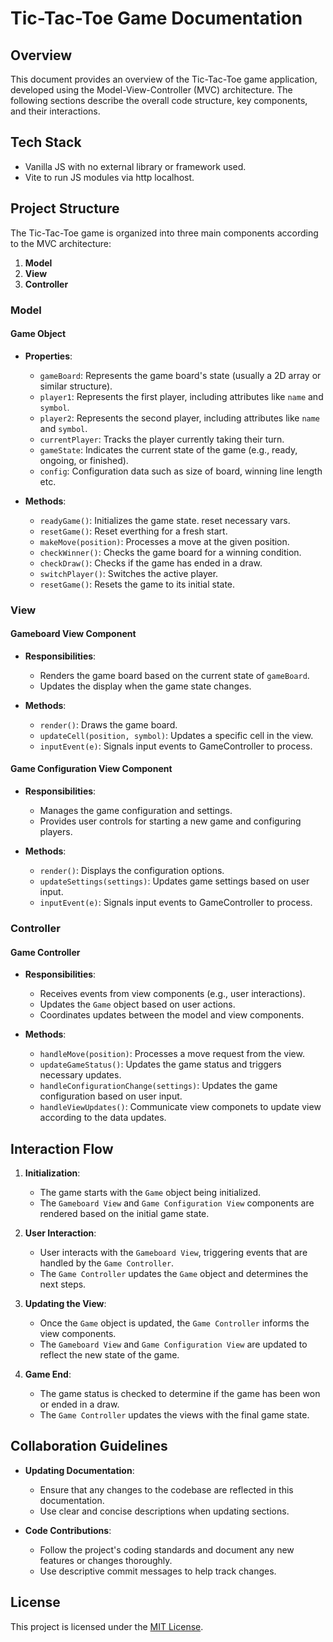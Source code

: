 # Tic-Tac-Toe Game Documentation

## Overview

This document provides an overview of the Tic-Tac-Toe game application, developed using the Model-View-Controller (MVC) architecture. The following sections describe the overall code structure, key components, and their interactions.

## Tech Stack

- Vanilla JS with no external library or framework used.
- Vite to run JS modules via http localhost.

## Project Structure

The Tic-Tac-Toe game is organized into three main components according to the MVC architecture:

1. **Model**
2. **View**
3. **Controller**

### Model

#### Game Object
- **Properties**:
  - `gameBoard`: Represents the game board's state (usually a 2D array or similar structure).
  - `player1`: Represents the first player, including attributes like `name` and `symbol`.
  - `player2`: Represents the second player, including attributes like `name` and `symbol`.
  - `currentPlayer`: Tracks the player currently taking their turn.
  - `gameState`: Indicates the current state of the game (e.g., ready, ongoing, or finished).
  - `config`: Configuration data such as size of board, winning line length etc.

- **Methods**:
  - `readyGame()`: Initializes the game state. reset necessary vars.
  - `resetGame()`: Reset everthing for a fresh start.
  - `makeMove(position)`: Processes a move at the given position.
  - `checkWinner()`: Checks the game board for a winning condition.
  - `checkDraw()`: Checks if the game has ended in a draw.
  - `switchPlayer()`: Switches the active player.
  - `resetGame()`: Resets the game to its initial state.

### View

#### Gameboard View Component
- **Responsibilities**:
  - Renders the game board based on the current state of `gameBoard`.
  - Updates the display when the game state changes.

- **Methods**:
  - `render()`: Draws the game board.
  - `updateCell(position, symbol)`: Updates a specific cell in the view.
  - `inputEvent(e)`: Signals input events to GameController to process. 

#### Game Configuration View Component
- **Responsibilities**:
  - Manages the game configuration and settings.
  - Provides user controls for starting a new game and configuring players.

- **Methods**:
  - `render()`: Displays the configuration options.
  - `updateSettings(settings)`: Updates game settings based on user input.
  - `inputEvent(e)`: Signals input events to GameController to process. 

### Controller

#### Game Controller
- **Responsibilities**:
  - Receives events from view components (e.g., user interactions).
  - Updates the `Game` object based on user actions.
  - Coordinates updates between the model and view components.

- **Methods**:
  - `handleMove(position)`: Processes a move request from the view.
  - `updateGameStatus()`: Updates the game status and triggers necessary updates.
  - `handleConfigurationChange(settings)`: Updates the game configuration based on user input.
  - `handleViewUpdates()`: Communicate view componets to update view according to the data updates.

## Interaction Flow

1. **Initialization**: 
   - The game starts with the `Game` object being initialized.
   - The `Gameboard View` and `Game Configuration View` components are rendered based on the initial game state.

2. **User Interaction**:
   - User interacts with the `Gameboard View`, triggering events that are handled by the `Game Controller`.
   - The `Game Controller` updates the `Game` object and determines the next steps.

3. **Updating the View**:
   - Once the `Game` object is updated, the `Game Controller` informs the view components.
   - The `Gameboard View` and `Game Configuration View` are updated to reflect the new state of the game.

4. **Game End**:
   - The game status is checked to determine if the game has been won or ended in a draw.
   - The `Game Controller` updates the views with the final game state.

## Collaboration Guidelines

- **Updating Documentation**: 
  - Ensure that any changes to the codebase are reflected in this documentation.
  - Use clear and concise descriptions when updating sections.

- **Code Contributions**:
  - Follow the project's coding standards and document any new features or changes thoroughly.
  - Use descriptive commit messages to help track changes.

## License

This project is licensed under the [MIT License](LICENSE).
